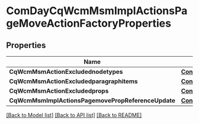 # ComDayCqWcmMsmImplActionsPageMoveActionFactoryProperties

## Properties
Name | Type | Description | Notes
------------ | ------------- | ------------- | -------------
**CqWcmMsmActionExcludednodetypes** | [**ConfigNodePropertyArray**](configNodePropertyArray.md) |  | [optional] 
**CqWcmMsmActionExcludedparagraphitems** | [**ConfigNodePropertyArray**](configNodePropertyArray.md) |  | [optional] 
**CqWcmMsmActionExcludedprops** | [**ConfigNodePropertyArray**](configNodePropertyArray.md) |  | [optional] 
**CqWcmMsmImplActionsPagemovePropReferenceUpdate** | [**ConfigNodePropertyBoolean**](configNodePropertyBoolean.md) |  | [optional] 

[[Back to Model list]](../README.md#documentation-for-models) [[Back to API list]](../README.md#documentation-for-api-endpoints) [[Back to README]](../README.md)


